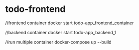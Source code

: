 # todo-frontend
//frontend container
docker start todo-app_frontend_container


//backend container
docker start todo-app_backend_1


//run multiple container
docker-compose up --build
